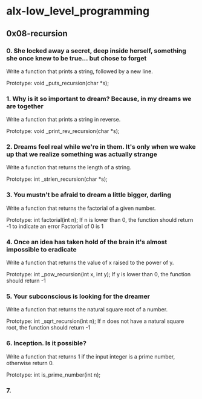# alx-low_level_programming
## 0x08-recursion
### 0. She locked away a secret, deep inside herself, something she once knew to be true... but chose to forget
Write a function that prints a string, followed by a new line.

Prototype: void _puts_recursion(char *s);
### 1. Why is it so important to dream? Because, in my dreams we are together
Write a function that prints a string in reverse.

Prototype: void _print_rev_recursion(char *s);
### 2. Dreams feel real while we're in them. It's only when we wake up that we realize something was actually strange
Write a function that returns the length of a string.

Prototype: int _strlen_recursion(char *s);
### 3. You mustn't be afraid to dream a little bigger, darling
Write a function that returns the factorial of a given number.

Prototype: int factorial(int n);
If n is lower than 0, the function should return -1 to indicate an error
Factorial of 0 is 1
### 4. Once an idea has taken hold of the brain it's almost impossible to eradicate
Write a function that returns the value of x raised to the power of y.

Prototype: int _pow_recursion(int x, int y);
If y is lower than 0, the function should return -1
### 5. Your subconscious is looking for the dreamer
Write a function that returns the natural square root of a number.

Prototype: int _sqrt_recursion(int n);
If n does not have a natural square root, the function should return -1
### 6. Inception. Is it possible?
Write a function that returns 1 if the input integer is a prime number, otherwise return 0.

Prototype: int is_prime_number(int n);
### 7. 
